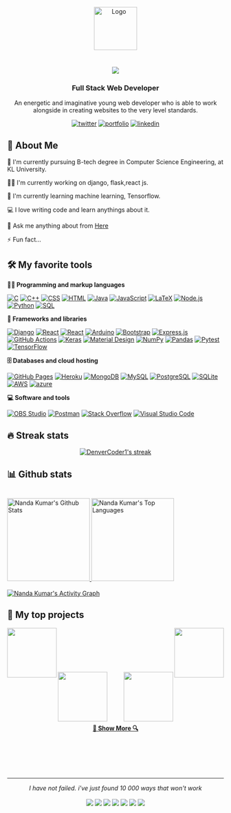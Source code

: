 <p align="center">
    <img src="https://user-images.githubusercontent.com/96968334/181069782-ce1291ea-5fc6-4337-b171-4dd93f6045ee.png" alt="Logo" width="100" height="100"/>
   <h1 align="center">
     <a href="https://git.io/typing-svg">
       <img src="https://readme-typing-svg.herokuapp.com/?lines=Hello,+There!+👋;This+is+Nanda+Kumar+K....;Nice+to+meet+you!&center=true&size=30">
     </a>
   </h1>
   </p>
   
   
   <!-- imp links -->
   <!--https://github.com/anuraghazra/github-readme-stats -->
   <!-- https://github.com/DenverCoder1/github-readme-streak-stats -->
   <!-- View counter - https://github.com/DenverCoder1/Simple-View-Counter -->
   <!-- https://github.com/anuraghazra/github-readme-stats -->
   <!-- https://github.com/DenverCoder1/DenverCoder1/edit/main/README.md -->
   <!-- https://github.com/moshfiqrony/moshfiqrony/edit/master/README.md -->
   <!-- https://github.com/nanda-kumar-k/zumrudu-anka/edit/master/README.md -->
   
   
   
   <h3 align="center">Full Stack Web Developer</h3>
   <p align="center">An energetic and imaginative young web developer who is able to work alongside in creating websites to the very level standards.</p>
   
<div align="center">

 [![twitter](https://img.shields.io/badge/twitter-1DA1F2?style=for-the-badge&logo=twitter&logoColor=white)](https://twitter.com/nANdU_31_)
 [![portfolio](https://img.shields.io/badge/my_portfolio-000?style=for-the-badge&logo=ko-fi&logoColor=white)](#)
 [![linkedin](https://img.shields.io/badge/linkedin-0A66C2?style=for-the-badge&logo=linkedin&logoColor=white)](https://www.linkedin.com/in/nanda-kumar-k-9686b6215)

<!--   <a href="https://www.producthunt.com/posts/the-documentation-compendium?utm_source=badge-top-post-badge&utm_medium=badge&utm_souce=badge-the-documentation-compendium" target="_blank"><img src="https://api.producthunt.com/widgets/embed-image/v1/top-post-badge.svg?post_id=157965&theme=dark&period=daily" alt="The Documentation Compendium - Beautiful README templates that people want to read. | Product Hunt Embed" style="width: 250px; height: 54px;" width="250px" height="54px" /></a> -->

</div>
   
   
   ## 🚀 About Me
   🔬 I'm currently pursuing B-tech degree in Computer Science Engineering, at KL University.
   
   👩‍💻 I'm currently working on django, flask,react js.
   
   🧠 I'm currently learning machine learning, Tensorflow.
   
   💻 I love writing code and learn anythings about it.
   
   💬 Ask me anything about from <a href="https://www.linkedin.com/in/nanda-kumar-k-9686b6215">Here</a>
   
   ⚡️ Fun fact...
   
   
   ## 🛠️ My favorite tools
   
   **👨‍💻 Programming and markup languages**
   
   <p>
       <a href="#"><img alt="C" src="https://custom-icon-badges.herokuapp.com/badge/C-03599C.svg?logo=c-in-hexagon&logoColor=white"></a>
       <a href="#"><img alt="C++" src="https://custom-icon-badges.herokuapp.com/badge/C++-9C033A.svg?logo=cpp2&logoColor=white"></a>
       <a href="#"><img alt="CSS" src="https://img.shields.io/badge/CSS-1572B6.svg?logo=css3&logoColor=white"></a>
       <a href="#"><img alt="HTML" src="https://img.shields.io/badge/HTML-E34F26.svg?logo=html5&logoColor=white"></a>
       <a href="#"><img alt="Java" src="https://custom-icon-badges.herokuapp.com/badge/Java-007396.svg?logo=java&logoColor=white"></a>
       <a href="#"><img alt="JavaScript" src="https://img.shields.io/badge/JavaScript-F7DF1E.svg?logo=javascript&logoColor=black"></a>
       <a href="#"><img alt="LaTeX" src="https://img.shields.io/badge/LaTeX-008080.svg?logo=LaTeX&logoColor=white"></a>
       <a href="#"><img alt="Node.js" src="https://img.shields.io/badge/Node.js-43853D.svg?logo=node.js&logoColor=white"></a>
       <a href="#"><img alt="Python" src="https://img.shields.io/badge/Python-14354C.svg?logo=python&logoColor=white"></a>
       <a href="#"><img alt="SQL" src="https://custom-icon-badges.herokuapp.com/badge/SQL-025E8C.svg?logo=database&logoColor=white"></a>
   </p>
   
   **🧰 Frameworks and libraries**
   
   <p>
       <a href="#"><img alt="Django" src ="https://img.shields.io/badge/Django-4ea94b.svg?logo=Django&logoColor=white"></a>
       <a href="#"><img alt="React" src="https://img.shields.io/badge/React-20232a.svg?logo=react&logoColor=%2361DAFB"></a>
       <a href="#"><img alt="React" src="https://img.shields.io/badge/Flask-20232a.svg?logo=Flask&logoColor=%2361DAFB"></a>
       <a href="#"><img alt="Arduino" src="https://img.shields.io/badge/-Arduino-00979D?logo=Arduino&logoColor=white"></a>
       <a href="#"><img alt="Bootstrap" src="https://img.shields.io/badge/Bootstrap-7952B3.svg?logo=bootstrap&logoColor=white"></a>
       <a href="#"><img alt="Express.js" src="https://img.shields.io/badge/Express.js-404d59.svg?logo=express&logoColor=white"></a>
       <a href="#"><img alt="GitHub Actions" src="https://img.shields.io/badge/GitHub%20Actions-2671E5.svg?logo=github%20actions&logoColor=white"></a>
       <a href="#"><img alt="Keras" src="https://img.shields.io/badge/Keras-D00000.svg?logo=Keras&logoColor=white"></a>
       <a href="#"><img alt="Material Design" src="https://img.shields.io/badge/Material%20Design-0081CB.svg?logo=material-design&logoColor=white"></a>
       <a href="#"><img alt="NumPy" src="https://img.shields.io/badge/Numpy-013243.svg?logo=numpy&logoColor=white"></a>
       <a href="#"><img alt="Pandas" src="https://img.shields.io/badge/Pandas-150458.svg?logo=pandas&logoColor=white"></a>
       <a href="#"><img alt="Pytest" src="https://img.shields.io/badge/Pytest-0A9EDC.svg?logo=pytest&logoColor=white"></a>
       <a href="#"><img alt="TensorFlow" src="https://img.shields.io/badge/TensorFlow-FF6F00.svg?logo=TensorFlow&logoColor=white"></a>
   </p>
   
   **🗄️ Databases and cloud hosting**
   
   <p>
       <a href="#"><img alt="GitHub Pages" src="https://img.shields.io/badge/GitHub%20Pages-327FC7.svg?logo=github&logoColor=white"></a>
       <a href="#"><img alt="Heroku" src="https://img.shields.io/badge/Heroku-430098.svg?logo=heroku&logoColor=white"></a>
       <a href="#"><img alt="MongoDB" src ="https://img.shields.io/badge/MongoDB-4ea94b.svg?logo=mongodb&logoColor=white"></a>
       <a href="#"><img alt="MySQL" src="https://img.shields.io/badge/MySQL-00f.svg?logo=mysql&logoColor=white"></a>
       <a href="#"><img alt="PostgreSQL" src ="https://img.shields.io/badge/PostgreSQL-316192.svg?logo=postgresql&logoColor=white"></a>
       <a href="#"><img alt="SQLite" src ="https://img.shields.io/badge/SQLite-07405e.svg?logo=sqlite&logoColor=white"></a>
       <a href="#"><img alt="AWS" src="https://img.shields.io/badge/AWS-FF6F00.svg?logo=aws&logoColor=white"></a>
       <a href="#"><img alt="azure" src="https://img.shields.io/badge/azure-0078d7.svg?logo=azure&logoColor=white"></a>
   </p>
   
   **💻 Software and tools**
   
   <p>
       <a href="#"><img alt="OBS Studio" src="https://img.shields.io/badge/-OBS%20Studio-302E31?logo=obs-studio&logoColor=white"></a>
       <a href="#"><img alt="Postman" src="https://img.shields.io/badge/Postman-FF6C37?logo=postman&logoColor=white"></a>
       <a href="#"><img alt="Stack Overflow" src="https://img.shields.io/badge/-Stack%20Overflow-FE7A16?logo=stack-overflow&logoColor=white"></a>
       <a href="#"><img alt="Visual Studio Code" src="https://img.shields.io/badge/Visual%20Studio%20Code-0078d7.svg?logo=visual-studio-code&logoColor=white"></a>
   </p>
   
   
   ## 🔥 Streak stats
   
   <!-- GitHub Readme Streak Stats - https://github.com/DenverCoder1/github-readme-streak-stats -->
   <p align="center">
     <a href="#">
       <img title="🔥 Get streak stats for your profile at git.io/streak-stats" alt="DenverCoder1's streak" src="https://github-readme-streak-stats.herokuapp.com/?user=nanda-kumar-k&theme=react&border=61dafb&hide_border=true"/>
    </a>
   </p>
   
   
   ## 📊 Github stats
   
  <br/>
  <a href="#"><img alt="Nanda Kumar's Github Stats" src="https://denvercoder1-github-readme-stats.vercel.app/api/?username=nanda-kumar-k&show_icons=true&count_private=true&theme=react&border_color=61dafb&hide_border=true" height="192px"/> </a>
  <a href="#"><img alt="Nanda Kumar's Top Languages" src="https://github-readme-stats.vercel.app/api/top-langs/?username=nanda-kumar-k&langs_count=8&layout=compact&theme=react&border_color=61dafb&hide_border=true" height="192px"/></a>
 <br/>
 <br/>
  <a href="#"><img alt="Nanda Kumar's Activity Graph" src="https://denvercoder1-activity-graph.herokuapp.com/graph/?username=nanda-kumar-k&theme=react-dark&bg_color=20232a&hide_border=true" /></a>
   
   <br/>
   
   ## 📘 My top projects
   
   <!-- Repo info cards - https://github.com/anuraghazra/github-readme-stats -->
   <!-- Small repo cards (fork) - https://github.com/DenverCoder1/github-readme-stats -->
   <div width="100%" align="center">
     <a align="left" href="https://github.com/nanda-kumar-k/NapSack" title="NapSack"><img align="left" height="115" src="https://github-readme-stats.vercel.app/api/pin/?username=nanda-kumar-k&repo=NapSack&theme=react&border_color=61dafb&border_radius=10"></a>
    <a align="right" href="https://github.com/nanda-kumar-k/onlinepythoncompiler" title="onlinepythoncompiler"><img align="right" height="115" src="https://github-readme-stats.vercel.app/api/pin/?username=nanda-kumar-k&repo=onlinepythoncompiler&theme=react&border_color=61dafb&border_radius=10"></a>
   </div>
   <br/><br/><br/><br/><br/><br/>
   <div width="100%" align="center">
     <a align="left" href="https://github.com/nanda-kumar-k/AgriStore" title="AgriStore"><img align="left" height="115" src="https://github-readme-stats.vercel.app/api/pin/?username=nanda-kumar-k&repo=AgriStore&theme=react&border_color=61dafb&border_radius=10"></a>
     <a align="right" href="https://github.com/nanda-kumar-k/kluplacementportal" title="kluplacementportal"><img align="right" height="115" src="https://github-readme-stats.vercel.app/api/pin/?username=nanda-kumar-k&repo=kluplacementportal&theme=react&border_color=61dafb&border_radius=10"></a>
   </div>
   <br><br><br><br><br><br>
   <h4 align="center">
     <a href="https://github.com/nanda-kumar-k?tab=repositories" title="Show Repositories">🔎 Show More 🔍</a>
   </h4>
   
   
   <br>
   <br>
   <br>
   <br>
   <hr>
   <p align="center">
      <i>I have not failed. i've just found 10 000 ways that won't work</i>
      <br>
      
   <br>
   <a target="_blank" href="#"><img src="https://img.shields.io/badge/-WEB-FF4088?style=for-the-badge&logo=Hugo&logoColor=white"></img></a>	
   <a target="_blank" href="https://www.linkedin.com/in/nanda-kumar-k-9686b6215"><img src="https://img.shields.io/badge/-LinkedIn-0077B5?style=for-the-badge&logo=Linkedin&logoColor=white"></img></a>
   <a target="_blank" href="mailto:nandakumar.k0531@gmail.com"><img src="https://img.shields.io/badge/-Gmail-D14836?style=for-the-badge&logo=Gmail&logoColor=white"></img></a>
   <a target="_blank" href="#"><img src="https://img.shields.io/badge/-Tableau-E97627?style=for-the-badge&logo=Tableau&logoColor=white"></img></a>
   <a target="_blank" href="#"><img src="https://img.shields.io/badge/-Medium-12100E?style=for-the-badge&logo=Medium&logoColor=white"></img></a>
   <a target="_blank" href="https://twitter.com/nANdU_31_"><img src="https://img.shields.io/badge/-Twitter-1DA1F2?style=for-the-badge&logo=Twitter&logoColor=white"></img></a>
   <a target="_blank" href="https://www.instagram.com/k._nandu/"><img src="https://img.shields.io/badge/-Instagram-3f729b?style=for-the-badge&logo=Instagram&logoColor=white"></img></a>
   
   <br>
   </p>
   
   
